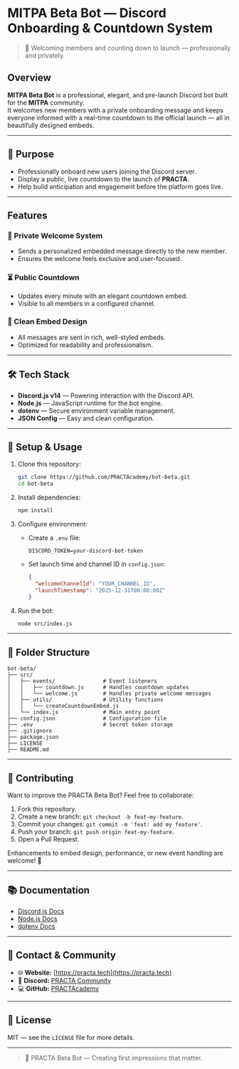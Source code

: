 # MITPA Beta Bot — Discord Onboarding & Countdown System

> 🤖 Welcoming members and counting down to launch — professionally and privately.

## Overview

**MITPA Beta Bot** is a professional, elegant, and pre-launch Discord bot built for the **MITPA** community.  
It welcomes new members with a private onboarding message and keeps everyone informed with a real-time countdown to the official launch — all in beautifully designed embeds.

---

## 🌟 Purpose

- Professionally onboard new users joining the Discord server.
- Display a public, live countdown to the launch of **PRACTA**.
- Help build anticipation and engagement before the platform goes live.

---

## Features

### 🎉 Private Welcome System
- Sends a personalized embedded message directly to the new member.
- Ensures the welcome feels exclusive and user-focused.

### ⏳ Public Countdown
- Updates every minute with an elegant countdown embed.
- Visible to all members in a configured channel.

### 💬 Clean Embed Design
- All messages are sent in rich, well-styled embeds.
- Optimized for readability and professionalism.

---

## 🛠️ Tech Stack

- **Discord.js v14** — Powering interaction with the Discord API.
- **Node.js** — JavaScript runtime for the bot engine.
- **dotenv** — Secure environment variable management.
- **JSON Config** — Easy and clean configuration.

---

## 🔧 Setup & Usage

1. Clone this repository:
   ```bash
   git clone https://github.com/PRACTAcademy/bot-beta.git
   cd bot-beta

2. Install dependencies:

   ```bash
   npm install
   ```

3. Configure environment:

   * Create a `.env` file:

     ```env
     DISCORD_TOKEN=your-discord-bot-token
     ```
   * Set launch time and channel ID in `config.json`:

     ```json
     {
       "welcomeChannelId": "YOUR_CHANNEL_ID",
       "launchTimestamp": "2025-12-31T00:00:00Z"
     }
     ```

4. Run the bot:

   ```bash
   node src/index.js
   ```

---

## 🧱 Folder Structure

```
bot-beta/
├── src/
│   ├── events/               # Event listeners
│   │   ├── countdown.js      # Handles countdown updates
│   │   └── welcome.js        # Handles private welcome messages
│   ├── utils/                # Utility functions
│   │   └── createCountdownEmbed.js
│   └── index.js              # Main entry point
├── config.json               # Configuration file
├── .env                      # Secret token storage
├── .gitignore
├── package.json
├── LICENSE
├── README.md
```

---

## 🤝 Contributing

Want to improve the PRACTA Beta Bot? Feel free to collaborate:

1. Fork this repository.
2. Create a new branch: `git checkout -b feat-my-feature`.
3. Commit your changes: `git commit -m 'feat: add my feature'`.
4. Push your branch: `git push origin feat-my-feature`.
5. Open a Pull Request.

Enhancements to embed design, performance, or new event handling are welcome! 💜

---

## 📚 Documentation

* [Discord.js Docs](https://discord.js.org/#/docs)
* [Node.js Docs](https://nodejs.org/en/docs/)
* [dotenv Docs](https://www.npmjs.com/package/dotenv)

---

## 📡 Contact & Community

* 🌐 **Website:** [https://practa.tech](https://practa.tech)
* 💬 **Discord:** [PRACTA Community](https://practa.tech/discord)
* 💻 **GitHub:** [PRACTAcademy](https://github.com/PRACTAcademy)

---

## 📄 License

MIT — see the `LICENSE` file for more details.

---

> 🧠 PRACTA Beta Bot — Creating first impressions that matter.
 